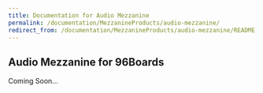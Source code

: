 ```yaml
---
title: Documentation for Audio Mezzanine
permalink: /documentation/MezzanineProducts/audio-mezzanine/
redirect_from: /documentation/MezzanineProducts/audio-mezzanine/README.md/
---
```

## Audio Mezzanine for 96Boards

Coming Soon...

